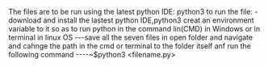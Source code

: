 The files are to be run using the latest python IDE:
    python3
to run the file:
-download and install the lastest python IDE,python3
creat an environment variable to it so as to run python in the command lin(CMD) in Windows  or in terminal in linux OS
---save all the seven files in open folder and navigate and cahnge the path in the cmd or terminal to the folder itself anf run the following command
----~$python3 <filename.py>